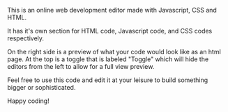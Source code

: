 This is an online web development editor made with Javascript, CSS and HTML.

It has it's own section for HTML code, Javascript code, and CSS codes respectively. 

On the right side is a preview of what your code would look like as an html page.
At the top is a toggle that is labeled "Toggle" which will hide the editors from the left to allow for a full view preview.

Feel free to use this code and edit it at your leisure to build something bigger or sophisticated.

Happy coding!